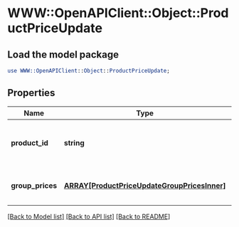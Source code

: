 # WWW::OpenAPIClient::Object::ProductPriceUpdate

## Load the model package
```perl
use WWW::OpenAPIClient::Object::ProductPriceUpdate;
```

## Properties
Name | Type | Description | Notes
------------ | ------------- | ------------- | -------------
**product_id** | **string** | Defines the product where the price has to be updated | [optional] 
**group_prices** | [**ARRAY[ProductPriceUpdateGroupPricesInner]**](ProductPriceUpdateGroupPricesInner.md) | Defines product&#39;s group prices | [optional] 

[[Back to Model list]](../README.md#documentation-for-models) [[Back to API list]](../README.md#documentation-for-api-endpoints) [[Back to README]](../README.md)


